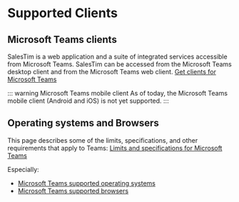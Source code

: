 # Supported Clients

## Microsoft Teams clients
SalesTim is a web application and a suite of integrated services accessible from Microsoft Teams.
SalesTim can be accessed from the Microsoft Teams desktop client and from the Microsoft Teams web client.
[Get clients for Microsoft Teams](https://docs.microsoft.com/en-us/microsoftteams/get-clients)

::: warning Microsoft Teams mobile client
As of today, the Microsoft Teams mobile client (Android and iOS) is not yet supported.
:::

## Operating systems and Browsers

This page describes some of the limits, specifications, and other requirements that apply to Teams:
[Limits and specifications for Microsoft Teams](https://docs.microsoft.com/en-us/microsoftteams/limits-specifications-teams#operating-systems)

Especially:
- [Microsoft Teams supported operating systems](https://docs.microsoft.com/en-us/microsoftteams/limits-specifications-teams#operating-systems)
- [Microsoft Teams supported browsers](https://docs.microsoft.com/en-us/microsoftteams/limits-specifications-teams#browsers)

<Classification label="public" />
